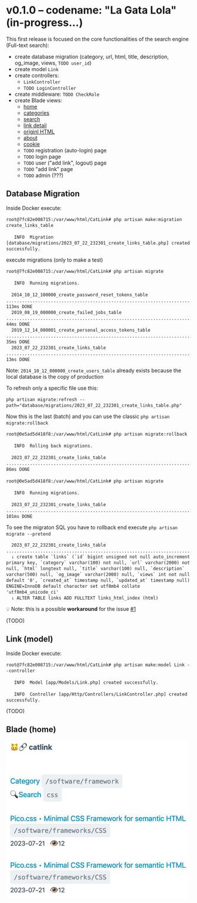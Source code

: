 # v0.1.0 – codename: "La Gata Lola" (in-progress...)

This first release is focused on the core functionalities of the search engine (Full-text search):

- create database migration (category, url, html, title, description, og_image, views, `TODO user_id`)
- create model `Link`
- create controllers:
  - `LinkController`
  - `TODO LoginController`
- create middleware: `TODO CheckRole`
- create Blade views:
  - [home](https://laravista.altervista.org/CatLink/)
  - [categories](https://laravista.altervista.org/CatLink/categories)
  - [search](https://laravista.altervista.org/CatLink/search)
  - [link detail](https://laravista.altervista.org/CatLink/links/1)
  - [originl HTML](https://laravista.altervista.org/CatLink/html1)
  - [about](https://laravista.altervista.org/CatLink/about)
  - [cookie](https://laravista.altervista.org/CatLink/cookie)
  - `TODO` registration (auto-login) page
  - `TODO` login page
  - `TODO` user ("add link", logout) page
  - `TODO` "add link" page
  - `TODO` admin (???)

## Database Migration

Inside Docker execute:

```
root@7fc82e008715:/var/www/html/CatLink# php artisan make:migration create_links_table

   INFO  Migration [database/migrations/2023_07_22_232301_create_links_table.php] created successfully.
```

execute migrations (only to make a test)

```
root@7fc82e008715:/var/www/html/CatLink# php artisan migrate

   INFO  Running migrations.  

  2014_10_12_100000_create_password_reset_tokens_table ......................................................................... 113ms DONE
  2019_08_19_000000_create_failed_jobs_table .................................................................................... 44ms DONE
  2019_12_14_000001_create_personal_access_tokens_table ......................................................................... 35ms DONE
  2023_07_22_232301_create_links_table .......................................................................................... 13ms DONE
```

Note: `2014_10_12_000000_create_users_table` already exists because the local database is the copy of production

To refresh only a specific file use this:

```
php artisan migrate:refresh --path="database/migrations/2023_07_22_232301_create_links_table.php"
```

Now this is the last (batch) and you can use the classic `php artisan migrate:rollback`

```
root@0e5ad5d418f8:/var/www/html/CatLink# php artisan migrate:rollback

   INFO  Rolling back migrations.  

  2023_07_22_232301_create_links_table ................................................................................................... 86ms DONE

root@0e5ad5d418f8:/var/www/html/CatLink# php artisan migrate         

   INFO  Running migrations.  

  2023_07_22_232301_create_links_table .................................................................................................. 101ms DONE
```

To see the migraton SQL you have to rollback end execute `php artisan migrate --pretend`

```
  2023_07_22_232301_create_links_table .............................................................................................................  
  ⇂ create table `links` (`id` bigint unsigned not null auto_increment primary key, `category` varchar(100) not null, `url` varchar(2000) not null, `html` longtext null, `title` varchar(100) null, `description` varchar(500) null, `og_image` varchar(2000) null, `views` int not null default '0', `created_at` timestamp null, `updated_at` timestamp null) ENGINE=InnoDB default character set utf8mb4 collate 'utf8mb4_unicode_ci'  
  ⇂ ALTER TABLE links ADD FULLTEXT links_html_index (html)  
```

💡 Note: this is a possible **workaround** for the issue [#1](https://github.com/rognoni/catlink/issues/1)


(TODO)

## Link (model)

Inside Docker execute:

```
root@7fc82e008715:/var/www/html/CatLink# php artisan make:model Link --controller

   INFO  Model [app/Models/Link.php] created successfully.  

   INFO  Controller [app/Http/Controllers/LinkController.php] created successfully.
```

(TODO)

## Blade (home)

![home page](../images/home.jpg)
